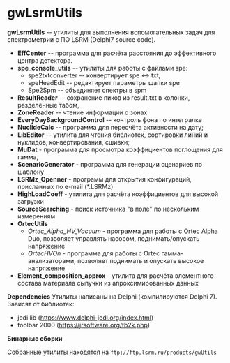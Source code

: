# gwLsrmUtils

**gwLsrmUtils** -- утилиты для выполнения вспомогательных задач для спектрометрии с ПО LSRM (Delphi7 source code).

- **EffCenter** -- программа для расчёта расстояния до эффективного центра детектора.
- **spe_console_utils** -- утилиты для работы с файлами spe:
  - spe2txtconverter -- конвертирует spe <-> txt, 
  - speHeadEdit -- редактирует параметры шапки spe
  - Spe2Spm -- объединяет спектры в spm
- **ResultReader**  -- сохранение пиков из result.txt в колонки, разделённые табом,
- **ZoneReader** -- чтение информации о зонах
- **EveryDayBackgroundControl** -- контроль фона по интегралке
- **NuclideCalc** -- программа для пересчёта активности на дату; 
- **LibEditor** -- утилита для чтения библиотек, сортировки линий и нуклидов, конвертирования, сшивки; 
- **MuDat** - программа для просмотра коэффициентов поглощения для гамма, 
- **ScenarioGenerator** - программа для генерации сценариев по шаблону
- **LSRMz_Openner** - программ для открытия конфигураций, присланных по e-mail (*.LSRMz)
- **HighLoadCoeff** - утилита для расчёта коэффициентов для высокой загрузки
- **SourceSearching** - поиск источника "в поле" по нескольким измерениям
- **OrtecUtils**
  - *Ortec_Alpha_HV_Vacuum* - программа для работы с Ortec Alpha Duo, позволяет управлять насосом, поднимать/опускать напряжение
  - *OrtecHVOn* - программа для работы с Ortec гамма-анализаторами, позволяет поднимать и опускать высокое напряжение
- **Element_composition_approx** - утилита для расчёта элементного состава материала сыпучки из апроксимированных данных



**Dependencies**
Утилиты написаны на Delphi (компилируются Delphi 7). 
Зависят от библиотек:

- jedi lib (https://www.delphi-jedi.org/index.html)
- toolbar 2000 (https://jrsoftware.org/tb2k.php)



**Бинарные сборки**

Собранные утилиты находятся на `ftp://ftp.lsrm.ru/products/gwUtils`

